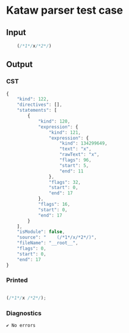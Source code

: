 # Kataw parser test case

## Input

`````js
    (/*1*/x/*2*/)
`````

## Output

### CST

```javascript
{
    "kind": 122,
    "directives": [],
    "statements": [
        {
            "kind": 120,
            "expression": {
                "kind": 121,
                "expression": {
                    "kind": 134299649,
                    "text": "x",
                    "rawText": "x",
                    "flags": 96,
                    "start": 5,
                    "end": 11
                },
                "flags": 32,
                "start": 0,
                "end": 17
            },
            "flags": 16,
            "start": 0,
            "end": 17
        }
    ],
    "isModule": false,
    "source": "    (/*1*/x/*2*/)",
    "fileName": "__root__",
    "flags": 0,
    "start": 0,
    "end": 17
}
```

### Printed

```javascript

(/*1*/x /*2*/);

```

### Diagnostics

```javascript
✔ No errors
```

